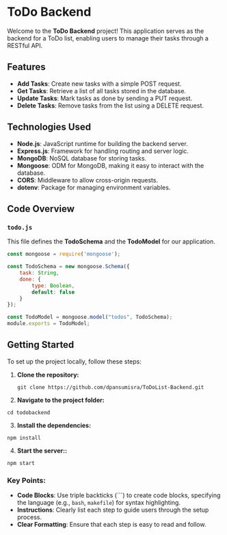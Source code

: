 # ToDo Backend

Welcome to the **ToDo Backend** project! This application serves as the backend for a ToDo list, enabling users to manage their tasks through a RESTful API.

## Features

- **Add Tasks**: Create new tasks with a simple POST request.
- **Get Tasks**: Retrieve a list of all tasks stored in the database.
- **Update Tasks**: Mark tasks as done by sending a PUT request.
- **Delete Tasks**: Remove tasks from the list using a DELETE request.

## Technologies Used

- **Node.js**: JavaScript runtime for building the backend server.
- **Express.js**: Framework for handling routing and server logic.
- **MongoDB**: NoSQL database for storing tasks.
- **Mongoose**: ODM for MongoDB, making it easy to interact with the database.
- **CORS**: Middleware to allow cross-origin requests.
- **dotenv**: Package for managing environment variables.

## Code Overview

### `todo.js`

This file defines the **TodoSchema** and the **TodoModel** for our application.

```javascript
const mongoose = require('mongoose');

const TodoSchema = new mongoose.Schema({
    task: String,
    done: {
        type: Boolean,
        default: false
    }
});

const TodoModel = mongoose.model("todos", TodoSchema);
module.exports = TodoModel;
```
## Getting Started

To set up the project locally, follow these steps:

1. **Clone the repository:**
   ```
   git clone https://github.com/dpansumisra/ToDoList-Backend.git
    ```
2. **Navigate to the project folder:**
```   
cd todobackend
```
3. **Install the dependencies:**
```
npm install
```
4. **Start the server::**
```
npm start
```

### Key Points:

- **Code Blocks**: Use triple backticks (```) to create code blocks, specifying the language (e.g., `bash`, `makefile`) for syntax highlighting.
- **Instructions**: Clearly list each step to guide users through the setup process.
- **Clear Formatting**: Ensure that each step is easy to read and follow.


